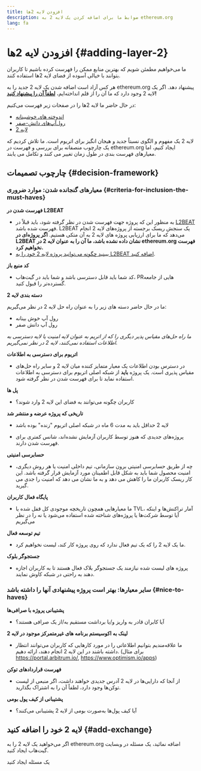 ```yaml
---
title: افزودن لایه 2ها
description: ضوابط ما برای اضافه کردن یک لایه 2 به ethereum.org
lang: fa
---
```


# افزودن لایه 2ها {#adding-layer-2}

ما می‌خواهیم مطمئن شویم که بهترین منابع ممکن را فهرست کرده باشیم تا کاربران بتوانند با خیالی آسوده از فضای لایه 2ها استفاده کنند.

هر کس آزاد است اضافه شدن یک لایه 2 جدید را به ethereum.org پیشنهاد دهد. اگر یک لایه 2 وجود دارد که ما آن را از قلم انداخته‌ایم، **[لطفاً آن را پیشنهاد کنید](https://github.com/ethereum/ethereum-org-website/issues/new?assignees=&labels=feature+%3Asparkles%3A%2Ccontent+%3Afountain_pen%3A&template=suggest_layer2.yaml)!**

در حال حاضر ما لایه 2ها را در صفحات زیر فهرست می‌کنیم:

- [اندوخته های خوشبینانه](/developers/docs/scaling/optimistic-rollups/)
- [رول‌آپ‌های دانش-صفر](/developers/docs/scaling/zk-rollups/)
- [لایه 2](/layer-2/)

لایه 2 یک مفهوم و الگوی نسبتاً جدید و هیجان انگیز برای اتریوم است. ما تلاش کردیم که یک چارچوب منصفانه برای بررسی و فهرست در ethereum.org ایجاد کنیم، اما معیارهای فهرست بندی در طول زمان تغییر می کنند و تکامل می یابند.

## چارچوب تصمیمات {#decision-framework}

### معیارهای گنجانده شدن: موارد ضروری {#criteria-for-inclusion-the-must-haves}

**فهرست شدن در L2BEAT**

- به منظور این که پروژه جهت فهرست شدن در نظر گرفته شود، باید قبلاً در [L2BEAT](https://l2beat.com) فهرست شده باشد. L2BEAT یک سنجش ریسک برجسته از پروژه‌های لایه 2 انجام می‌دهد که ما برای ارزیابی پروژه های لایه 2 به آن متکی هستیم. **اگر پروژه‌ای در L2BEAT نشان داده نشده باشد، ما آن را به عنوان لایه 2 در ethereum.org فهرست نخواهیم کرد.**
- [ببینید چگونه می‌توانید پروژه لایه 2 خود را به L2BEAT اضافه کنید](https://github.com/l2beat/l2beat/blob/master/CONTRIBUTING.md).

**کد منبع باز**

- کد شما باید قابل دسترسی باشد و شما باید در گیت‌هاب، PRهایی از جامعه‌ گسترده‌تر را قبول کنید.

**دسته بندی لایه 2**

ما در حال حاضر دسته های زیر را به عنوان راه حل لایه 2 در نظر می‌گیریم:

- رول آپ خوش بینانه
- رول آپ دانش صفر

_ما راه حل‌های مقیاس پذیر دیگری را که از اتریم به عنوان لایه امنیت یا لایه دسترسی به اطلاعات استفاده نمی‌کنند، لایه 2 در نظر نمی‌گیریم._

**اتریوم برای دسترسی به اطلاعات**

- در دسترس بودن اطلاعات یک معیار متمایز کننده میان لایه 2 و سایر راه حل‌های مقیاس پذیری است. یک پروژه **باید** از شبکه اصلی اتریوم برای دسترسی به اطلاعات استفاده نماید تا برای فهرست شدن در نظر گرفته شود.

**پل ها**

- کاربران چگونه می‌توانند به فضای این لایه 2 وارد شوند؟

**تاریخی که پروژه عرضه و منتشر شد**

- لایه 2 حداقل باید به مدت 6 ماه در شبکه اصلی اتریوم "زنده" بوده باشد

- پروژه‌های جدیدی که هنوز توسط کاربران آزمایش نشده‌اند، شانس کمتری برای فهرست شدن دارند.

**حسابرسی امنیتی**

- چه از طریق حسابرسی امنیتی برون سازمانی، تیم داخلی امنیت یا هر روش دیگری، امنیت محصول شما باید به شکل قابل اطمینان مورد آزمایش قرار گرفته باشد. این کار ریسک کاربران ما را کاهش می دهد و به ما نشان می دهد که امنیت را جدی می گیرید.

**پایگاه فعال کاربران**

- ما معیارهایی همچون تاریخچه موجودی کل قفل شده یا TVL، آمار تراکنش‌ها و اینکه آیا توسط شرکت‌ها یا پروژه‌های شناخته شده استفاده می‌شود یا نه را در نظر می‌گیریم

**تیم توسعه فعال**

- ما یک لایه 2 را که یک تیم فعال ندارد که روی پروژه کار کند، لیست نخواهیم کرد.

**جستجوگر‌ بلوک**

- پروژه های لیست شده نیازمند یک جستجوگر بلاک فعال هستند تا به کاربران اجازه دهند به راحتی در شبکه کاوش نمایند.

### سایر معیارها: بهتر است پروژه پیشنهادی آنها را داشته باشد {#nice-to-haves}

**پشتیبانی پروژه با صرافی‌ها**

- آیا کابران قادر به واریز و/یا برداشت مستقیم به/از یک صرافی هستند؟

**لینک به اکوسیستم برنامه های غیرمتمرکز موجود در لایه 2**

- ما علاقه‌مندیم بتوانیم اطلاعاتی را در مورد کارهایی که کاربران می‌توانند انتظار داشته باشند در این لایه 2 انجام دهند، ارائه دهیم. (برای مثال https://portal.arbitrum.io/, https://www.optimism.io/apps)

**فهرست قراردادهای توکن**

- از آنجا که دارایی‌ها در لایه 2 آدرس جدیدی خواهند داشت، اگر منبعی از لیست توکن‌ها وجود دارد، لطفاً آن را به اشتراک بگذارید.

**پشتیبانی از کیف پول بومی**

- آیا کیف پول‌ها به‌صورت بومی از لایه 2 پشتیبانی می‌کنند؟

## لایه 2 خود را اضافه کنید {#add-exchange}

اگر می‌خواهید یک لایه 2 را به ethereum.org اضافه نمائید، یک مسئله در وبسایت گیت‌هاب ایجاد کنید.

<ButtonLink href="https://github.com/ethereum/ethereum-org-website/issues/new?assignees=&labels=feature+%3Asparkles%3A%2Ccontent+%3Afountain_pen%3A&template=suggest_layer2.yaml">
  یک مسئله ایجاد کنید
</ButtonLink>
